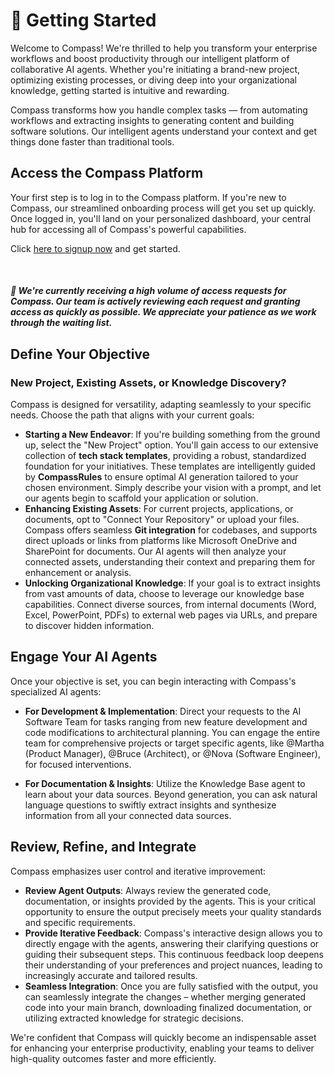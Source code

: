 # 🚀 Getting Started

Welcome to Compass! We're thrilled to help you transform your enterprise workflows and boost productivity through our intelligent platform of collaborative AI agents. Whether you're initiating a brand-new project, optimizing existing processes, or diving deep into your organizational knowledge, getting started is intuitive and rewarding.

Compass transforms how you handle complex tasks — from automating workflows and extracting insights to generating content and building software solutions. Our intelligent agents understand your context and get things done faster than traditional tools.

## **Access the Compass Platform**
Your first step is to log in to the Compass platform. If you're new to Compass, our streamlined onboarding process will get you set up quickly. Once logged in, you'll land on your personalized dashboard, your central hub for accessing all of Compass's powerful capabilities.

Click [here to signup now](https://app.compassap.ai/) and get started.

<br>

##### 🔔 We're currently receiving a high volume of access requests for Compass. Our team is actively reviewing each request and granting access as quickly as possible. We appreciate your patience as we work through the waiting list.

## **Define Your Objective**
### New Project, Existing Assets, or Knowledge Discovery?
Compass is designed for versatility, adapting seamlessly to your specific needs. Choose the path that aligns with your current goals:

- **Starting a New Endeavor**: If you're building something from the ground up, select the "New Project" option. You'll gain access to our extensive collection of **tech stack templates**, providing a robust, standardized foundation for your initiatives. These templates are intelligently guided by **CompassRules** to ensure optimal AI generation tailored to your chosen environment. Simply describe your vision with a prompt, and let our agents begin to scaffold your application or solution.
- **Enhancing Existing Assets**: For current projects, applications, or documents, opt to "Connect Your Repository" or upload your files. Compass offers seamless **Git integration** for codebases, and supports direct uploads or links from platforms like Microsoft OneDrive and SharePoint for documents. Our AI agents will then analyze your connected assets, understanding their context and preparing them for enhancement or analysis.
- **Unlocking Organizational Knowledge**: If your goal is to extract insights from vast amounts of data, choose to leverage our knowledge base capabilities. Connect diverse sources, from internal documents (Word, Excel, PowerPoint, PDFs) to external web pages via URLs, and prepare to discover hidden information.

## **Engage Your AI Agents**
Once your objective is set, you can begin interacting with Compass's specialized AI agents:

- **For Development & Implementation**: Direct your requests to the AI Software Team for tasks ranging from new feature development and code modifications to architectural planning. You can engage the entire team for comprehensive projects or target specific agents, like @Martha (Product Manager), @Bruce (Architect), or @Nova (Software Engineer), for focused interventions.

- **For Documentation & Insights**: Utilize the Knowledge Base agent to learn about your data sources. Beyond generation, you can ask natural language questions to swiftly extract insights and synthesize information from all your connected data sources.

## **Review, Refine, and Integrate**
Compass emphasizes user control and iterative improvement:

- **Review Agent Outputs**: Always review the generated code, documentation, or insights provided by the agents. This is your critical opportunity to ensure the output precisely meets your quality standards and specific requirements.
- **Provide Iterative Feedback**: Compass's interactive design allows you to directly engage with the agents, answering their clarifying questions or guiding their subsequent steps. This continuous feedback loop deepens their understanding of your preferences and project nuances, leading to increasingly accurate and tailored results.
- **Seamless Integration**: Once you are fully satisfied with the output, you can seamlessly integrate the changes – whether merging generated code into your main branch, downloading finalized documentation, or utilizing extracted knowledge for strategic decisions.

We're confident that Compass will quickly become an indispensable asset for enhancing your enterprise productivity, enabling your teams to deliver high-quality outcomes faster and more efficiently.
